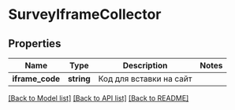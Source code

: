 # SurveyIframeCollector

## Properties
Name | Type | Description | Notes
------------ | ------------- | ------------- | -------------
**iframe_code** | **string** | Код для вставки на сайт | 

[[Back to Model list]](../README.md#documentation-for-models) [[Back to API list]](../README.md#documentation-for-api-endpoints) [[Back to README]](../README.md)


